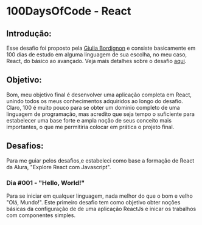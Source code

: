# 100DaysOfCode - React

## Introdução:
Esse desafio foi proposto pela [Giulia Bordignon](https://github.com/sspacecoding/) e consiste basicamente em 100 dias de estudo em alguma linguagem de sua escolha, no meu caso, React, do básico ao avançado. Veja mais detalhes sobre o desafio [aqui](https://github.com/sspacecoding/100DiasSpaceCoders).

## Objetivo:
Bom, meu objetivo final é desenvolver uma aplicação completa em React, unindo todos os meus conhecimentos adquiridos ao longo do desafio. Claro, 100 é muito pouco para se obter um dominio completo de uma linguagem de programação, mas acredito que seja tempo o suficiente para estabelecer uma base forte e ampla noção de seus conceito mais importantes, o que me permitiria colocar em prática o projeto final.

## Desafios:
Para me guiar pelos desafios,e estabeleci como base a formação de React da Alura, "Explore React com Javascript".

### Dia #001 - "Hello, World!"
<p>Para se iniciar em qualquer linguagem, nada melhor do que o bom e velho "Olá, Mundo!". Este primeiro desafio tem como objetivo obter noções básicas da configuração de de uma aplicação ReactJs e inicar os trabalhos com componentes simples.</p>
 

 
